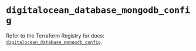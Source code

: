 # `digitalocean_database_mongodb_config`

Refer to the Terraform Registry for docs: [`digitalocean_database_mongodb_config`](https://registry.terraform.io/providers/digitalocean/digitalocean/2.53.0/docs/resources/database_mongodb_config).
